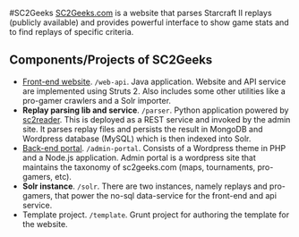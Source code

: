 #SC2Geeks
[SC2Geeks.com](http://www.sc2geeks.com) is a website that parses Starcraft II replays (publicly available) and provides powerful interface to show game stats and to find replays of specific criteria.

## Components/Projects of SC2Geeks
* [Front-end website](http://www.sc2geeks.com). `/web-api`. Java application. Website and API service are implemented using Struts 2. Also includes some other utilities like a pro-gamer crawlers and a Solr importer.
* **Replay parsing lib and service**. `/parser`. Python application powered by [sc2reader](https://github.com/GraylinKim/sc2reader). This is deployed as a REST service and invoked by the admin site. It parses replay files and persists the result in MongoDB and Wordpress database (MySQL) which is then indexed into Solr.
* [Back-end portal](http://admin.sc2geeks.com). `/admin-portal`. Consists of a Wordpress theme in PHP and a Node.js application. Admin portal is a wordpress site that maintains the taxonomy of sc2geeks.com (maps, tournaments, pro-gamers, etc). 
* **Solr instance**. `/solr`. There are two instances, namely replays and pro-gamers, that power the no-sql data-service for the front-end and api service.
* Template project. `/template`. Grunt project for authoring the template for the website.

